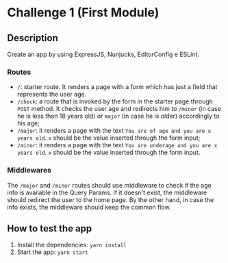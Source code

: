 # Challenge 1 (First Module)

## Description
Create an app by using ExpressJS, Nunjucks, EditorConfig e ESLint.

### Routes
* `/`: starter route. It renders a page with a form which has just a field that represents the user age.
* `/check`: a route that is invoked by the form in the starter page through `POST` method. It checks the user age and redirects him to `/minor` (in case he is less than 18 years old) or `major` (in case he is older) accordingly to his age;
* `/major`: it renders a page with the text `You are of age and you are x years old`. `x` should be the value inserted through the form input;
* `/minor`: it renders a page with the text `You are underage and you are x years old`. `x` should be the value inserted through the form input.

### Middlewares
The `/major` and `/minor` routes should use middleware to check if the age info is available in the Query Params. If it doesn't exist, the middleware should redirect the user to the home page. By the other hand, in case the info exists, the middleware should keep the common flow.

## How to test the app
1. Install the dependencies: `yarn install`
2. Start the app: `yarn start`
